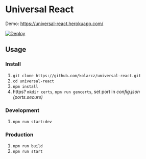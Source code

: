 # Universal React
Demo: https://universal-react.herokuapp.com/

[![Deploy](https://www.herokucdn.com/deploy/button.svg)](https://heroku.com/deploy)

## Usage

### Install
1. `git clone https://github.com/kolarcz/universal-react.git`
2. `cd universal-react`
1. `npm install`
2. https? `mkdir certs`, `npm run gencerts`, set port in *config.json (ports.secure)*

### Development
1. `npm run start:dev`

### Production
1. `npm run build`
2. `npm run start`
